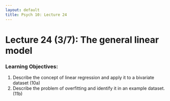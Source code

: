 ```yaml
---
layout: default
title: Psych 10: Lecture 24
---
```

# Lecture 24 (3/7): The general linear model

### Learning Objectives:
1. Describe the concept of linear regression and apply it to a bivariate dataset (10a)
2. Describe the problem of overfitting and identify it in an example dataset. (11b)
